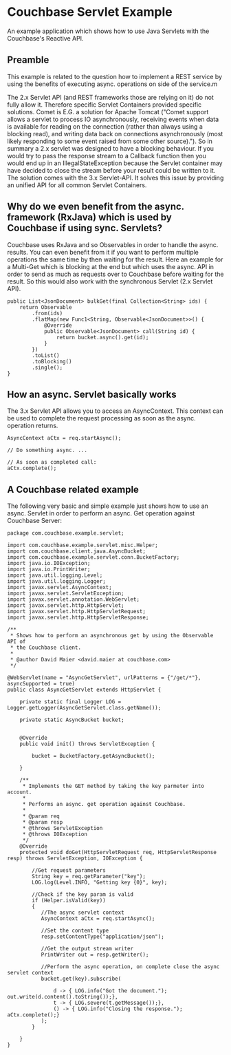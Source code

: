# Couchbase Servlet Example
An example application which shows how to use Java Servlets with the Couchbase's Reactive API. 

## Preamble
This example is related to the question how to implement a REST service by using the benefits of executing async. operations on side of the service.m

The 2.x Servlet API (and REST frameworks those are relying on it) do not fully allow it. Therefore specific Servlet Containers provided specific solutions. Comet is E.G. a solution for Apache Tomcat ("Comet support allows a servlet to process IO asynchronously, receiving events when data is available for reading on the connection (rather than always using a blocking read), and writing data back on connections asynchronously (most likely responding to some event raised from some other source)."). So in summary a 2.x servlet was designed to have a blocking behaviour. If you would try to pass the response stream to a Callback function then you would end up in an IllegalStateException because the Servlet container may have decided to close the stream before your result could be written to it. The solution comes with the 3.x Servlet-API. It solves this issue by providing an unified API for all common Servlet Containers.

## Why do we even benefit from the async. framework (RxJava) which is used by Couchbase if using sync. Servlets?

Couchbase uses RxJava and so Observables in order to handle the async. results. You can even benefit from it if you want to perform multiple operations the same time by then waiting for the result. Here an example for a Multi-Get which is blocking at the end but which uses the async. API in order to send as much as requests over to Couchbase before waiting for the result. So this would also work with the synchronous Servlet (2.x Servlet API).

```
public List<JsonDocument> bulkGet(final Collection<String> ids) {
    return Observable
        .from(ids)
        .flatMap(new Func1<String, Observable<JsonDocument>>() {
            @Override
            public Observable<JsonDocument> call(String id) {
                return bucket.async().get(id);
            }
        })
        .toList()
        .toBlocking()
        .single();
}
```

## How an async. Servlet basically works

The 3.x Servlet API allows you to access an AsyncContext. This context can be used to complete the request processing as soon as the async. operation returns.

```
AsyncContext aCtx = req.startAsync();

// Do something async. ...

// As soon as completed call:
aCtx.complete();
```
## A Couchbase related example

The following very basic and simple example just shows how to use an async. Servlet in order to perform an async. Get operation against Couchbase Server:

```
package com.couchbase.example.servlet;

import com.couchbase.example.servlet.misc.Helper;
import com.couchbase.client.java.AsyncBucket;
import com.couchbase.example.servlet.conn.BucketFactory;
import java.io.IOException;
import java.io.PrintWriter;
import java.util.logging.Level;
import java.util.logging.Logger;
import javax.servlet.AsyncContext;
import javax.servlet.ServletException;
import javax.servlet.annotation.WebServlet;
import javax.servlet.http.HttpServlet;
import javax.servlet.http.HttpServletRequest;
import javax.servlet.http.HttpServletResponse;

/**
 * Shows how to perform an asynchronous get by using the Observable API of
 * the Couchbase client.
 * 
 * @author David Maier <david.maier at couchbase.com>
 */

@WebServlet(name = "AsyncGetServlet", urlPatterns = {"/get/*"}, asyncSupported = true)
public class AsyncGetServlet extends HttpServlet {

    private static final Logger LOG = Logger.getLogger(AsyncGetServlet.class.getName());
    
    private static AsyncBucket bucket;
    
    
    @Override
    public void init() throws ServletException {

        bucket = BucketFactory.getAsyncBucket();
        
    }

    /**
     * Implements the GET method by taking the key parmeter into account.
     * 
     * Performs an async. get operation against Couchbase.
     * 
     * @param req
     * @param resp
     * @throws ServletException
     * @throws IOException 
     */
    @Override
    protected void doGet(HttpServletRequest req, HttpServletResponse resp) throws ServletException, IOException {
    
        //Get request parameters
        String key = req.getParameter("key");
        LOG.log(Level.INFO, "Getting key {0}", key);
        
        //Check if the key param is valid
        if (Helper.isValid(key))
        {
           //The async servlet context
           AsyncContext aCtx = req.startAsync();

           //Set the content type
           resp.setContentType("application/json");    
           
           //Get the output stream writer
           PrintWriter out = resp.getWriter();
           
           //Perform the async operation, on complete close the async servlet context
           bucket.get(key).subscribe(
           
               d -> { LOG.info("Got the document."); out.write(d.content().toString());},
               t -> { LOG.severe(t.getMessage());},
               () -> { LOG.info("Closing the response."); aCtx.complete();}
           ); 
        }
    
    }
}
```
